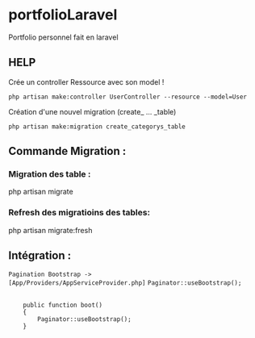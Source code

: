 # portfolioLaravel
Portfolio personnel fait en laravel


<h2>HELP</h2>
<p>Crée un controller Ressource avec son model !</p>
<code>php artisan make:controller UserController --resource --model=User</code>


<p>Création d'une nouvel migration (create_ ... _table)</p>
<code>php artisan make:migration create_categorys_table </code>




<h2>Commande Migration :</h2>
<h3>Migration des table :</h3>
<p>php artisan migrate</p>
<h3>Refresh des migratioins des tables: </h3>
<p>php artisan migrate:fresh</p>

<h2>Intégration :</h2>

<code>Pagination Bootstrap -> [App/Providers/AppServiceProvider.php]</code>
<code>Paginator::useBootstrap();</code>

<pre>
    <code>
    public function boot()
    {
        Paginator::useBootstrap();
    }
    </code>
</pre>
